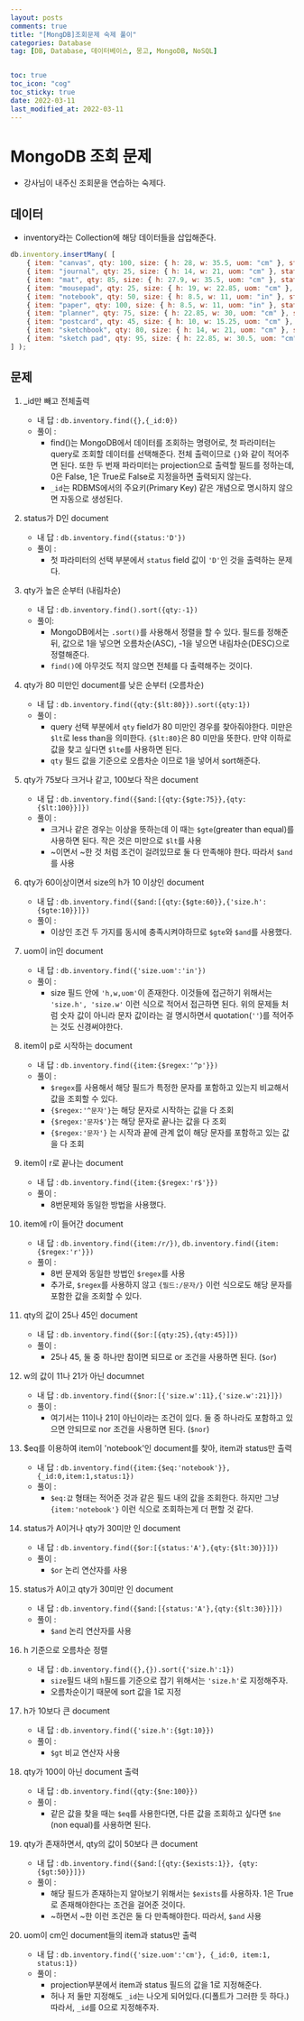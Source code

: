 ```yaml
---
layout: posts
comments: true
title: "[MongDB]조회문제 숙제 풀이"
categories: Database
tag: [DB, Database, 데이터베이스, 몽고, MongoDB, NoSQL]


toc: true
toc_icon: "cog"
toc_sticky: true
date: 2022-03-11
last_modified_at: 2022-03-11
---
```




# MongoDB 조회 문제 

* 강사님이 내주신 조회문을 연습하는 숙제다.



## 데이터

* inventory라는 Collection에 해당 데이터들을 삽입해준다.

```js
db.inventory.insertMany( [
	{ item: "canvas", qty: 100, size: { h: 28, w: 35.5, uom: "cm" }, status: "A" },
	{ item: "journal", qty: 25, size: { h: 14, w: 21, uom: "cm" }, status: "A" },	
	{ item: "mat", qty: 85, size: { h: 27.9, w: 35.5, uom: "cm" }, status: "A" },
	{ item: "mousepad", qty: 25, size: { h: 19, w: 22.85, uom: "cm" }, status: "P" },
	{ item: "notebook", qty: 50, size: { h: 8.5, w: 11, uom: "in" }, status: "P" },
	{ item: "paper", qty: 100, size: { h: 8.5, w: 11, uom: "in" }, status: "D" },
	{ item: "planner", qty: 75, size: { h: 22.85, w: 30, uom: "cm" }, status: "D" },
	{ item: "postcard", qty: 45, size: { h: 10, w: 15.25, uom: "cm" }, status: "A" },
	{ item: "sketchbook", qty: 80, size: { h: 14, w: 21, uom: "cm" }, status: "A" },
	{ item: "sketch pad", qty: 95, size: { h: 22.85, w: 30.5, uom: "cm" }, status: "A" }
] );
```



## 문제

1. _id만 빼고 전체출력
   * 내 답 : `db.inventory.find({},{_id:0})`
   * 풀이 : 
     * find()는 MongoDB에서 데이터를 조회하는 명령어로, 첫 파라미터는 query로 조회할 데이터를 선택해준다. 전체 출력이므로 `{}`와 같이 적어주면 된다. 또한 두 번재 파라미터는 projection으로 출력할 필드를 정하는데, 0은 False, 1은 True로 False로 지정을하면 출력되지 않는다.
     * `_id`는 RDBMS에서의 주요키(Primary Key) 같은 개념으로 명시하지 않으면 자동으로 생성된다.

2. status가 D인 document
   * 내 답 : `db.inventory.find({status:'D'})`
   * 풀이 : 
     * 첫 파라미터의 선택 부분에서 `status` field 값이 `'D'`인 것을 출력하는 문제다.

3. qty가 높은 순부터 (내림차순)
   * 내 답 : `db.inventory.find().sort({qty:-1})`
   * 풀이:
     * MongoDB에서는 `.sort()`를 사용해서 정렬을 할 수 있다. 필드를 정해준 뒤, 값으로 1을 넣으면 오름차순(ASC), -1을 넣으면 내림차순(DESC)으로 정렬해준다. 
     * `find()`에 아무것도 적지 않으면 전체를 다 출력해주는 것이다.

4. qty가 80 미만인 document를 낮은 순부터 (오름차순)
   * 내 답 : `db.inventory.find({qty:{$lt:80}}).sort({qty:1})`
   * 풀이 :
     * query 선택 부분에서 `qty` field가 80 미만인 경우를 찾아줘야한다. 미만은 `$lt`로 less than을 의미한다. `{$lt:80}`은 80 미만을 뜻한다. 만약 이하로 값을 찾고 싶다면 `$lte`를 사용하면 된다.
     * `qty` 필드 값을 기준으로 오름차순 이므로 1을 넣어서 sort해준다.

5. qty가 75보다 크거나 같고, 100보다 작은 document
   * 내 답 : `db.inventory.find({$and:[{qty:{$gte:75}},{qty:{$lt:100}}]})`
   * 풀이 :
     * 크거나 같은 경우는 이상을 뜻하는데 이 때는 `$gte`(greater than equal)를 사용하면 된다. 작은 것은 미만으로 `$lt`를 사용
     * ~이면서 ~한 것 처럼 조건이 걸려있므로 둘 다 만족해야 한다. 따라서 `$and`를 사용

6. qty가 60이상이면서 size의 h가 10 이상인 document
   * 내 답 : `db.inventory.find({$and:[{qty:{$gte:60}},{'size.h':{$gte:10}}]})`
   * 풀이 :
     * 이상인 조건 두 가지를 동시에 충족시켜야하므로 `$gte`와 `$and`를 사용했다.

7. uom이 in인 document
   * 내 답 : `db.inventory.find({'size.uom':'in'})`
   * 풀이 :
     * size 필드 안에 `'h,w,uom'`이 존재한다. 이것들에 접근하기 위해서는 `'size.h', 'size.w'` 이런 식으로 적어서 접근하면 된다. 위의 문제들 처럼 숫자 값이 아니라 문자 값이라는 걸 명시하면서 quotation(`''`)를 적어주는 것도 신경써야한다.

8. item이 p로 시작하는 document
   * 내 답 : `db.inventory.find({item:{$regex:'^p'}})`
   * 풀이 :
     * `$regex`를 사용해서 해당 필드가 특정한 문자를 포함하고 있는지 비교해서 값을 조회할 수 있다.
     * `{$regex:'^문자'}`는 해당 문자로 시작하는 값을 다 조회
     * `{$regex:'문자$'}`는 해당 문자로 끝나는 값을 다 조회
     * `{$regex:'문자'}` 는 시작과 끝에 관계 없이 해당 문자를 포함하고 있는 값을 다 조회

9. item이 r로 끝나는 document
   * 내 답 : `db.inventory.find({item:{$regex:'r$'}})`
   * 풀이 :
     * 8번문제와 동일한 방법을 사용했다.

10. item에 r이 들어간 document
    * 내 답 : `db.inventory.find({item:/r/})`, `db.inventory.find({item:{$regex:'r'}})`
    * 풀이 : 
      * 8번 문제와 동일한 방법인 `$regex`를 사용
      * 추가로, `$regex`를 사용하지 않고 `{필드:/문자/}` 이런 식으로도 해당 문자를 포함한 값을 조회할 수 있다.

11. qty의 값이 25나 45인 document
    * 내 답 : `db.inventory.find({$or:[{qty:25},{qty:45}]})`
    * 풀이 :
      * 25나 45, 둘 중 하나만 참이면 되므로 or 조건을 사용하면 된다. (`$or`)

12. w의 값이 11나 21가 아닌 documnet
    * 내 답 : `db.inventory.find({$nor:[{'size.w':11},{'size.w':21}]})`
    * 풀이 :
      * 여기서는 11이나 21이 아닌이라는 조건이 있다. 둘 중 하나라도 포함하고 있으면 안되므로 nor 조건을 사용하면 된다. (`$nor`)

13. $eq를 이용하여 item이 'notebook'인 document를 찾아, item과 status만 출력
    * 내 답 : `db.inventory.find({item:{$eq:'notebook'}}, {_id:0,item:1,status:1})`
    * 풀이 :
      * `$eq:값` 형태는 적어준 것과 같은 필드 내의 값을 조회한다. 하지만 그냥 `{item:'notebook'}` 이런 식으로 조회하는게 더 편할 것 같다.

14. status가 A이거나 qty가 30미만 인 document
    * 내 답 : `db.inventory.find({$or:[{status:'A'},{qty:{$lt:30}}]})`
    * 풀이 :
      * `$or` 논리 연산자를 사용

15. status가 A이고 qty가 30미만 인 document
    * 내 답 : `db.inventory.find({$and:[{status:'A'},{qty:{$lt:30}}]})`
    * 풀이 :
      * `$and` 논리 연산자를 사용

16. h 기준으로 오름차순 정렬
    * 내 답 : `db.inventory.find({},{}).sort({'size.h':1})`
      * `size`필드 내의 `h`필드를 기준으로 잡기 위해서는 `'size.h'`로 지정해주자.
      * 오름차순이기 때문에 sort 값을 1로 지정

17. h가 10보다 큰 document
    * 내 답 : `db.inventory.find({'size.h':{$gt:10}})`
    * 풀이 : 
      * `$gt` 비교 연산자 사용

18. qty가 100이 아닌 document 출력
    * 내 답 : `db.inventory.find({qty:{$ne:100}})`
    * 풀이 :
      * 같은 값을 찾을 때는 `$eq`를 사용한다면, 다른 값을 조회하고 싶다면 `$ne` (non equal)를 사용하면 된다.

19. qty가 존재하면서, qty의 값이 50보다 큰 document
    * 내 답 : `db.inventory.find({$and:[{qty:{$exists:1}}, {qty:{$gt:50}}]})`
    * 풀이 :
      * 해당 필드가 존재하는지 알아보기 위해서는 `$exists`를 사용하자. 1은 True로 존재해야한다는 조건을 걸어준 것이다.
      * ~하면서 ~한 이런 조건은 둘 다 만족해야한다. 따라서, `$and` 사용

20. uom이 cm인 document들의 item과 status만 출력
    * 내 답 : `db.inventory.find({'size.uom':'cm'}, {_id:0, item:1, status:1})`
    * 풀이 :
      * projection부분에서 item과 status 필드의 값을 1로 지정해준다. 
      * 허나 저 둘만 지정해도 `_id`는 나오게 되어있다.(디폴트가 그러한 듯 하다.) 따라서, `_id`를 0으로 지정해주자.